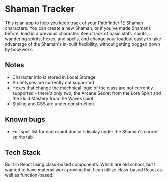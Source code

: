 # Shaman Tracker

This is an app to help you keep track of your Pathfinder 1E Shaman characters. You can create a new Shaman, or if you've made Shamans before, load in a previous character. Keep track of basic stats, spirits, wandering spirits, hexes, and spells, and change your loadout easily to take advantage of the Shaman's in-built flexibility, without getting bogged down by bookwork.

## Notes
- Character info is stored in Local Storage
- Archetypes are currently not supported
- Hexes that change the mechnical logic of the class are not currently supported - there's only two, the Arcane Secret from the Lore Spirit and the Fluid Mastery from the Waves spirit
- Styling and CSS are under construction.

## Known bugs
- Full spell list for each spirit doesn't display under the Shaman's current spirits tab

## Tech Stack
Built in React using class-based components. Which are old school, but I wanted to have material work proving that I can utilize class-based React as well as function-based.

